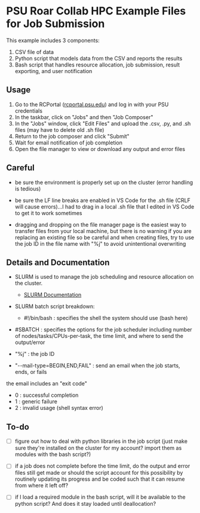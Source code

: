 # PSU Roar Collab HPC Example Files for Job Submission

This example includes 3 components:

1. CSV file of data
2. Python script that models data from the CSV and reports the results
3. Bash script that handles resource allocation, job submission, result exporting, and user notification

## Usage

1. Go to the RCPortal ([rcportal.psu.edu](https://rcportal.hpc.psu.edu/pun/sys/dashboard/)) and log in with your PSU credentials
2. In the taskbar, click on "Jobs" and then "Job Composer"
3. In the "Jobs" window, click "Edit Files" and upload the .csv, .py, and .sh files (may have to delete old .sh file)
4. Return to the job composer and click "Submit"
5. Wait for email notification of job completion
6. Open the file manager to view or download any output and error files

## Careful

- be sure the environment is properly set up on the cluster (error handling is tedious)
  
- be sure the LF line breaks are enabled in VS Code for the .sh file (CRLF will cause errors)...I had to drag in a local .sh file that I edited in VS Code to get it to work sometimes

- dragging and dropping on the file manager page is the easiest way to transfer files from your local machine, but there is no warning if you are replacing an existing file so be careful and when creating files, try to use the job ID in the file name with "%j" to avoid unintentional overwriting

## Details and Documentation

- SLURM is used to manage the job scheduling and resource allocation on the cluster.
  - [SLURM Documentation](https://slurm.schedmd.com/documentation.html)

- SLURM batch script breakdown:
  - #!/bin/bash : specifies the shell the system should use (bash here)
- #SBATCH : specifies the options for the job scheduler including number of nodes/tasks/CPUs-per-task, the time limit, and where to send the output/error
- "%j" : the job ID
- "--mail-type=BEGIN,END,FAIL" : send an email when the job starts, ends, or fails

the email includes an "exit code"

- 0 : successful completion
- 1 : generic failure
- 2 : invalid usage (shell syntax error)

## To-do

- [ ] figure out how to deal with python libraries in the job script (just make sure they're installed on the cluster for my account?  import them as modules with the bash script?)

- [ ] if a job does not complete before the time limit, do the output and error files still get made or should the script account for this possibility by routinely updating its progress and be coded such that it can resume from where it left off?

- [ ] if I load a required module in the bash script, will it be available to the python script?  And does it stay loaded until deallocation?